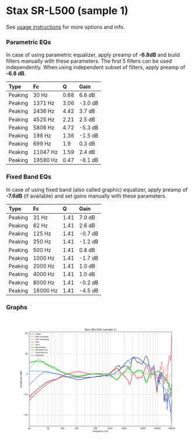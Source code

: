 # Stax SR-L500 (sample 1)
See [usage instructions](https://github.com/jaakkopasanen/AutoEq#usage) for more options and info.

### Parametric EQs
In case of using parametric equalizer, apply preamp of **-6.8dB** and build filters manually
with these parameters. The first 5 filters can be used independently.
When using independent subset of filters, apply preamp of **-6.8 dB**.

| Type    | Fc       |    Q | Gain    |
|:--------|:---------|:-----|:--------|
| Peaking | 30 Hz    | 0.68 | 6.6 dB  |
| Peaking | 1371 Hz  | 3.06 | -3.0 dB |
| Peaking | 2436 Hz  | 4.42 | 3.7 dB  |
| Peaking | 4525 Hz  | 2.21 | 2.5 dB  |
| Peaking | 5806 Hz  | 4.72 | -5.3 dB |
| Peaking | 198 Hz   | 1.36 | -1.5 dB |
| Peaking | 699 Hz   | 1.9  | 0.3 dB  |
| Peaking | 11047 Hz | 1.59 | 2.4 dB  |
| Peaking | 19590 Hz | 0.47 | -8.1 dB |

### Fixed Band EQs
In case of using fixed band (also called graphic) equalizer, apply preamp of **-7.6dB**
(if available) and set gains manually with these parameters.

| Type    | Fc       |    Q | Gain    |
|:--------|:---------|:-----|:--------|
| Peaking | 31 Hz    | 1.41 | 7.0 dB  |
| Peaking | 62 Hz    | 1.41 | 2.6 dB  |
| Peaking | 125 Hz   | 1.41 | -0.7 dB |
| Peaking | 250 Hz   | 1.41 | -1.2 dB |
| Peaking | 500 Hz   | 1.41 | 0.8 dB  |
| Peaking | 1000 Hz  | 1.41 | -1.7 dB |
| Peaking | 2000 Hz  | 1.41 | 1.0 dB  |
| Peaking | 4000 Hz  | 1.41 | 1.0 dB  |
| Peaking | 8000 Hz  | 1.41 | -0.2 dB |
| Peaking | 16000 Hz | 1.41 | -4.5 dB |

### Graphs
![](./Stax%20SR-L500%20(sample%201).png)